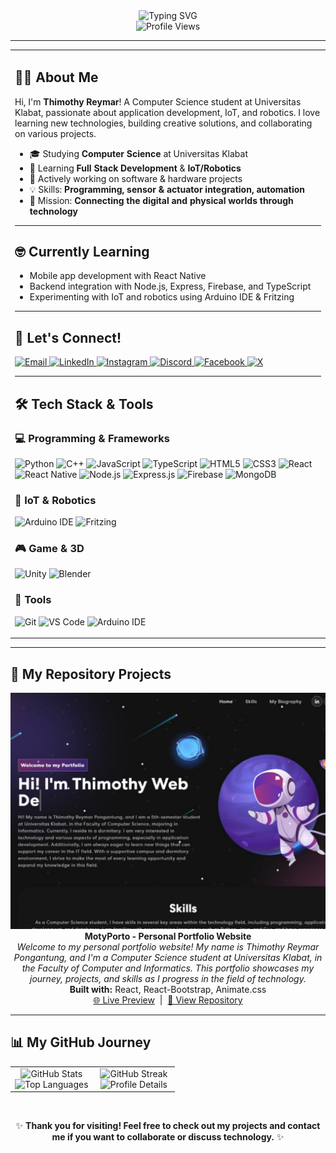 <div align="center">
  <img src="https://readme-typing-svg.herokuapp.com?font=Fira+Code&size=30&duration=3000&pause=1000&color=5865F2&center=true&vCenter=true&width=600&lines=Computer+Science+Student;IoT+and+Robotics+Developer;Full+Stack+Developer" alt="Typing SVG" />
</div>
<div align="center">
  <img src="https://komarev.com/ghpvc/?username=Thimothy25&label=Profile%20Views&color=5865F2&style=flat" alt="Profile Views">
</div>

---

<table width="100%">
  <tr>
    <td valign="top" width="50%">

## 👨‍🎓 About Me

Hi, I'm **Thimothy Reymar**! A Computer Science student at Universitas Klabat, passionate about application development, IoT, and robotics. I love learning new technologies, building creative solutions, and collaborating on various projects.

- 🎓 Studying **Computer Science** at Universitas Klabat  
- 🌱 Learning **Full Stack Development** & **IoT/Robotics**  
- 🔭 Actively working on software & hardware projects  
- 💡 Skills: **Programming, sensor & actuator integration, automation**  
- 🚀 Mission: **Connecting the digital and physical worlds through technology**

---

## 🤓 Currently Learning

<ul>
  <li>Mobile app development with React Native</li>
  <li>Backend integration with Node.js, Express, Firebase, and TypeScript</li>
  <li>Experimenting with IoT and robotics using Arduino IDE & Fritzing</li>
</ul>

---

## 🔗 Let's Connect!

<div align="left">
  <a href="mailto:thimothypongantung27@gmail.com">
    <img src="https://img.shields.io/badge/Email-D14836?style=for-the-badge&logo=gmail&logoColor=white" alt="Email">
  </a>
  <a href="https://www.linkedin.com/in/thimothy-pongantung-497494288/">
    <img src="https://img.shields.io/badge/LinkedIn-0A66C2?style=for-the-badge&logo=linkedin&logoColor=white" alt="LinkedIn">
  </a>
  <a href="https://www.instagram.com/moty_reymr/?hl=af">
    <img src="https://img.shields.io/badge/Instagram-E4405F?style=for-the-badge&logo=instagram&logoColor=white" alt="Instagram">
  </a>
  <a href="https://discord.com/users/Motzy">
    <img src="https://img.shields.io/badge/Discord-5865F2?style=for-the-badge&logo=discord&logoColor=white" alt="Discord">
  </a>
  <a href="https://www.facebook.com/ThimothyReymarPongantung/">
    <img src="https://img.shields.io/badge/Facebook-1877F2?style=for-the-badge&logo=facebook&logoColor=white" alt="Facebook">
  </a>
  <a href="https://x.com/@ThimothyPongan1">
    <img src="https://img.shields.io/badge/X-000000?style=for-the-badge&logo=x&logoColor=white" alt="X">
  </a>
</div>

---
## 🛠️ Tech Stack & Tools

<div align="left">

### 💻 Programming & Frameworks
<p>
  <img src="https://img.shields.io/badge/Python-3776AB?style=for-the-badge&logo=python&logoColor=white" alt="Python" />
  <img src="https://img.shields.io/badge/C++-00599C?style=for-the-badge&logo=c%2B%2B&logoColor=white" alt="C++" />
  <img src="https://img.shields.io/badge/JavaScript-F7DF1E?style=for-the-badge&logo=javascript&logoColor=black" alt="JavaScript" />
  <img src="https://img.shields.io/badge/TypeScript-007ACC?style=for-the-badge&logo=typescript&logoColor=white" alt="TypeScript" />
  <img src="https://img.shields.io/badge/HTML5-E34F26?style=for-the-badge&logo=html5&logoColor=white" alt="HTML5" />
  <img src="https://img.shields.io/badge/CSS3-1572B6?style=for-the-badge&logo=css3&logoColor=white" alt="CSS3" />
  <img src="https://img.shields.io/badge/React-20232A?style=for-the-badge&logo=react&logoColor=61DAFB" alt="React" />
  <img src="https://img.shields.io/badge/React_Native-20232A?style=for-the-badge&logo=react&logoColor=61DAFB" alt="React Native" />
  <img src="https://img.shields.io/badge/Node.js-339933?style=for-the-badge&logo=nodedotjs&logoColor=white" alt="Node.js" />
  <img src="https://img.shields.io/badge/Express.js-000000?style=for-the-badge&logo=express&logoColor=white" alt="Express.js" />
  <img src="https://img.shields.io/badge/Firebase-FFCA28?style=for-the-badge&logo=firebase&logoColor=black" alt="Firebase" />
  <img src="https://img.shields.io/badge/MongoDB-47A248?style=for-the-badge&logo=mongodb&logoColor=white" alt="MongoDB" />
</p>

### 🤖 IoT & Robotics
<p>
  <img src="https://img.shields.io/badge/Arduino_IDE-00979D?style=for-the-badge&logo=arduino&logoColor=white" alt="Arduino IDE" />
  <img src="https://img.shields.io/badge/Fritzing-CC342D?style=for-the-badge&logo=fritzing&logoColor=white" alt="Fritzing" />
</p>

### 🎮 Game & 3D
<p>
  <img src="https://img.shields.io/badge/Unity-000000?style=for-the-badge&logo=unity&logoColor=white" alt="Unity" />
  <img src="https://img.shields.io/badge/Blender-F5792A?style=for-the-badge&logo=blender&logoColor=white" alt="Blender" />
</p>

### 🧰 Tools
<p>
  <img src="https://img.shields.io/badge/Git-F05032?style=for-the-badge&logo=git&logoColor=white" alt="Git" />
  <img src="https://img.shields.io/badge/VS_Code-0078D4?style=for-the-badge&logo=visual%20studio%20code&logoColor=white" alt="VS Code" />
  <img src="https://img.shields.io/badge/Arduino_IDE-00979D?style=for-the-badge&logo=arduino&logoColor=white" alt="Arduino IDE" />
</p>

</div>

  
  </tr>
</table>

---

## 📂 My Repository Projects

<div align="center">
  <!-- Custom Preview for Portofolio Repository -->
  <a href="https://github.com/Thimothy25/Portofolio">
    <img src="https://raw.githubusercontent.com/Thimothy25/Portofolio/main/src/assets/img/web.jpg" alt="MotyPorto Preview" width="600">
  </a>
  <br>
  <b>MotyPorto - Personal Portfolio Website</b>
  <br>
  <i>
    Welcome to my personal portfolio website! My name is Thimothy Reymar Pongantung, and I'm a Computer Science student at Universitas Klabat, in the Faculty of Computer and Informatics. This portfolio showcases my journey, projects, and skills as I progress in the field of technology.
  </i>
  <br>
  <b>Built with:</b> React, React-Bootstrap, Animate.css
  <br>
  <a href="https://portofolio-khaki-theta.vercel.app/">🌐 Live Preview</a>
  &nbsp;|&nbsp;
  <a href="https://github.com/Thimothy25/Portofolio">🔗 View Repository</a>
</div>

---

## 📊 My GitHub Journey

<table width="100%">
  <tr>
    <td align="center" width="50%">
      <img src="https://github-readme-stats-sigma-five.vercel.app/api?username=Thimothy25&show_icons=true&theme=tokyonight&count_private=true&hide_border=true&include_all_commits=true" height="170" alt="GitHub Stats">
      <br>
      <img src="https://github-readme-stats-sigma-five.vercel.app/api/top-langs/?username=Thimothy25&layout=compact&theme=tokyonight&langs_count=8&hide_border=true" height="170" alt="Top Languages">
    </td>
    <td align="center" width="50%">
      <img src="https://github-readme-streak-stats.herokuapp.com/?user=Thimothy25&theme=tokyonight&hide_border=true" height="170" alt="GitHub Streak">
      <br>
      <img src="https://github-profile-summary-cards.vercel.app/api/cards/profile-details?username=Thimothy25&theme=tokyonight" height="170" alt="Profile Details">
    </td>
  </tr>
</table>

<br>

<div align="center">

✨ **Thank you for visiting! Feel free to check out my projects and contact me if you want to collaborate or discuss technology.** ✨

</div>

